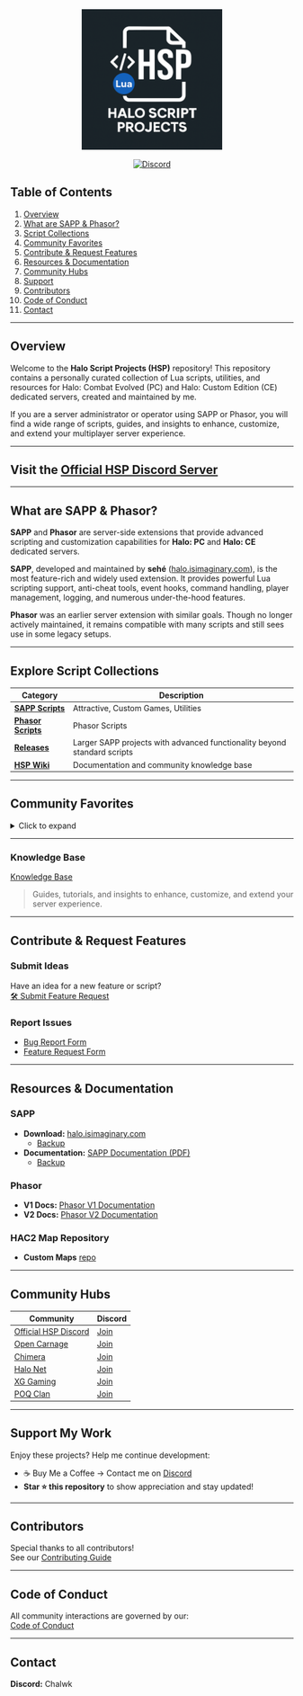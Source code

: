 <div align="center">
  <img src="misc/hsp-logo.png" alt="Halo Script Projects" width="250">

[![Discord](https://img.shields.io/badge/Discord-Join_Our_Server-7289DA?style=for-the-badge&logo=discord)](https://discord.gg/D76H7RVPC9)

</div>

## Table of Contents

1. [Overview](#overview)
2. [What are SAPP & Phasor?](#what-are-sapp--phasor)
3. [Script Collections](#explore-script-collections)
4. [Community Favorites](#community-favorites)
5. [Contribute & Request Features](#contribute--request-features)
6. [Resources & Documentation](#resources--documentation)
7. [Community Hubs](#community-hubs)
8. [Support](#support-my-work)
9. [Contributors](#contributors)
10. [Code of Conduct](#code-of-conduct)
11. [Contact](#contact)

---

## Overview

Welcome to the **Halo Script Projects (HSP)** repository! This repository contains a personally curated collection of Lua scripts, utilities, and resources for Halo: Combat Evolved (PC) and Halo: Custom Edition (CE) dedicated servers, created and maintained by me.

If you are a server administrator or operator using SAPP or Phasor, you will find a wide range of scripts, guides, and insights to enhance, customize, and extend your multiplayer server experience.

---

## Visit the [Official HSP Discord Server](https://discord.gg/D76H7RVPC9)

---

## What are SAPP & Phasor?

**SAPP** and **Phasor** are server-side extensions that provide advanced scripting and customization capabilities for **Halo: PC** and **Halo: CE** dedicated servers.

**SAPP**, developed and maintained by **sehé** ([halo.isimaginary.com](http://halo.isimaginary.com)), is the most feature-rich and widely used extension. It provides powerful Lua scripting support, anti-cheat tools, event hooks, command handling, player management, logging, and numerous under-the-hood features.

**Phasor** was an earlier server extension with similar goals. Though no longer actively maintained, it remains compatible with many scripts and still sees use in some legacy setups.

---

## Explore Script Collections

| Category                                                                | Description                                                              |
|-------------------------------------------------------------------------|--------------------------------------------------------------------------|
| [**SAPP Scripts**](./sapp)                                              | Attractive, Custom Games, Utilities                                      |
| [**Phasor Scripts**](./phasor)                                          | Phasor Scripts                                                           |
| [**Releases**](https://github.com/Chalwk/HALO-SCRIPT-PROJECTS/releases) | Larger SAPP projects with advanced functionality beyond standard scripts |
| [**HSP Wiki**](https://github.com/Chalwk/HALO-SCRIPT-PROJECTS/wiki)     | Documentation and community knowledge base                               |

---

## Community Favorites

<details>
<summary>Click to expand</summary>

### Attractive
- [Capture The Flag](./sapp/attractive/capture_the_flag.lua)
- [Custom Teleports](./sapp/attractive/custom_teleports.lua)
- [Deployable Mines](./sapp/attractive/deployable_mines.lua)
- [Sprint System](./sapp/attractive/sprint_system.lua)
- [Tactical Insertion](./sapp/attractive/tactical_insertion.lua)
- [Tea Bagging](./sapp/attractive/tea_bagging.lua)
- [Uber](./sapp/attractive/uber.lua)
- [Vanish](./sapp/attractive/vanish.lua)

### Custom Games
- [Divide and Conquer](./sapp/custom_games/divide_and_conquer.lua)
- [Gun Game](./sapp/custom_games/gun_game.lua)
- [Kill Confirmed](./sapp/custom_games/kill_confirmed.lua)
- [Melee Attack](./sapp/custom_games/melee_attack.lua)
- [One In The Chamber](./sapp/custom_games/one_in_the_chamber.lua)
- [Snipers Dream Team](./sapp/custom_games/snipers_dream_team.lua)
- [Tag](./sapp/custom_games/tag.lua)
- [Zombies Standard](./sapp/custom_games/zombies_standard.lua)
- [Zombies Advanced](./sapp/custom_games/zombies_advanced.lua) 

### Utility
- [AFK System](./sapp/utility/afk_system.lua)
- [Anti Impersonator](./sapp/utility/anti_impersonator.lua)
- [Auto Message](./sapp/utility/auto_message.lua)
- [Custom Loadouts](./sapp/utility/custom_loadouts.lua)
- [Delay Skip](./sapp/utility/delay_skip.lua)
- [Dynamic Ping Kicker](./sapp/utility/dynamic_ping_kicker.lua)
- [Dynamic Score Limit](./sapp/utility/dynamic_score_limit.lua)
- [Liberty Vehicle Spawner](./sapp/utility/liberty_vehicle_spawner.lua)
- [Notify Me](./sapp/utility/notify_me.lua)
- [Race Assistant](./sapp/utility/race_assistant.lua)
- [Server Logger](./sapp/utility/server_logger.lua)
- [Team Shuffler](./sapp/utility/team_shuffler.lua)
- [Weapon Assigner](./sapp/utility/weapon_assigner.lua)
- [Word Buster](./sapp/utility/word_buster.lua)

### Releases
- [Ready-To-Go SAPP Server](https://github.com/Chalwk/HALO-SCRIPT-PROJECTS/releases/tag/ReadyToGo)

</details>

---

### Knowledge Base

[Knowledge Base](docs/knowledge_base)
> Guides, tutorials, and insights to enhance, customize, and extend your server experience.

---

## Contribute & Request Features

### Submit Ideas
Have an idea for a new feature or script?  
[🛠️ Submit Feature Request](https://github.com/Chalwk/HALO-SCRIPT-PROJECTS/issues/new?template=FEATURE_REQUEST.yaml)

### Report Issues
- [Bug Report Form](https://github.com/Chalwk/HALO-SCRIPT-PROJECTS/issues/new?assignees=Chalwk&labels=Bug%2CNeeds+Triage&projects=&template=BUG_REPORT.yaml&title=%5BBUG%5D+%3Ctitle%3E)
- [Feature Request Form](https://github.com/Chalwk/HALO-SCRIPT-PROJECTS/issues/new?assignees=Chalwk&labels=Feature%2CNeeds+Review&projects=&template=FEATURE_REQUEST.yaml&title=%5BFEATURE%5D+%3Ctitle%3E)

---

## Resources & Documentation

### SAPP
- **Download:** [halo.isimaginary.com](http://halo.isimaginary.com)
    - [Backup](./misc/sapp_downloads)
- **Documentation:** [SAPP Documentation (PDF)](http://halo.isimaginary.com/SAPP%20Documentation%20Revision%202.5.pdf)
    - [Backup](./docs/sapp-2.4.pdf)

### Phasor
- **V1 Docs:** [Phasor V1 Documentation](http://phasor.halonet.net/archive/docs/05x.html)
- **V2 Docs:** [Phasor V2 Documentation](http://phasor.halonet.net/archive/docs/200.html)

### HAC2 Map Repository
- **Custom Maps** [repo](https://maps.halonet.net/)

---

## Community Hubs

| Community                                                                                          | Discord                                    |
|----------------------------------------------------------------------------------------------------|--------------------------------------------|
| [Official HSP Discord](https://discord.gg/D76H7RVPC9)                                              | [Join](https://discord.gg/D76H7RVPC9)      |
| [Open Carnage](https://opencarnage.net)                                                            | [Join](https://discord.gg/2pf3Yjb)         |
| [Chimera](https://opencarnage.net/index.php?/topic/6916-chimera-download-source-code-and-discord/) | [Join](https://discord.gg/ZwQeBE2)         |
| [Halo Net](https://opencarnage.net)                                                                | [Join](https://discord.gg/sbSwAR8)         |
| [XG Gaming](https://www.xgclan.com)                                                                | [Join](https://discord.gg/djqM24x8)        |
| [POQ Clan](http://poqclan.com/)                                                                    | [Join](https://discord.com/invite/pTsKsEm) |

---

## Support My Work

Enjoy these projects? Help me continue development:

- ☕ Buy Me a Coffee -> Contact me on [Discord](https://discord.gg/D76H7RVPC9)
- **Star ⭐ this repository** to show appreciation and stay updated!

---

## Contributors

Special thanks to all contributors!  
See our [Contributing Guide](https://github.com/Chalwk/HALO-SCRIPT-PROJECTS/blob/master/CONTRIBUTING.md)

---

## Code of Conduct

All community interactions are governed by our:  
[Code of Conduct](https://github.com/Chalwk/HALO-SCRIPT-PROJECTS/blob/master/CODE_OF_CONDUCT.md)

---

## Contact

**Discord:** Chalwk
